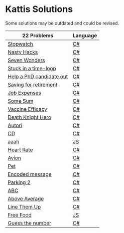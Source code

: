 # Kattis Solutions
Some solutions may be outdated and could be revised.

22 Problems | Language
------------ | -------------
[Stopwatch](https://open.kattis.com/problems/stopwatch) | [C#](https://github.com/Fredrikmoller1324/Kattis/blob/main/C%23/KattisQstopWatch/Program.cs)
[Nasty Hacks](https://open.kattis.com/problems/nastyhacks) | [C#](https://github.com/Fredrikmoller1324/Kattis/blob/main/C%23/KattisQNastyHacks/Program.cs)
[Seven Wonders](https://open.kattis.com/problems/sevenwonders)|[C#](https://github.com/Fredrikmoller1324/Kattis/blob/main/C%23/SevenWonders/Program.cs)
[Stuck in a time-loop](https://open.kattis.com/problems/timeloop)|[C#](https://github.com/Fredrikmoller1324/Kattis/blob/main/C%23/StuckInATimeLoop/Program.cs)
[Help a PhD candidate out](https://open.kattis.com/problems/helpaphd)|[C#](https://github.com/Fredrikmoller1324/Kattis/blob/main/C%23/HelpPhDCandidate/Program.cs)
[Saving for retirement](https://open.kattis.com/problems/savingforretirement)|[C#](https://github.com/Fredrikmoller1324/Kattis/blob/main/C%23/SavingForRetirement/Program.cs)
[Job Expenses](https://open.kattis.com/problems/jobexpenses)|[C#](https://github.com/Fredrikmoller1324/Kattis/blob/main/C%23/JobExpenses/Program.cs)
[Some Sum](https://open.kattis.com/problems/somesum)|[C#](https://github.com/Fredrikmoller1324/Kattis/blob/main/C%23/SomeSum/Program.cs)
[Vaccine Efficacy](https://open.kattis.com/problems/vaccineefficacy)|[C#](https://github.com/Fredrikmoller1324/Kattis/blob/main/C%23/VaccineEfficacy/Program.cs)
[Death Knight Hero](https://open.kattis.com/problems/deathknight)|[C#](https://github.com/Fredrikmoller1324/Kattis/blob/main/C%23/DeathKnightHero/Program.cs)
[Autori](https://open.kattis.com/problems/autori)|[C#](https://github.com/Fredrikmoller1324/Kattis/blob/main/C%23/Autori/Program.cs)
[CD](https://open.kattis.com/problems/cd)|[C#](https://github.com/Fredrikmoller1324/Kattis/blob/main/C%23/CD/Program.cs)
[aaah](https://open.kattis.com/problems/aaah)|[JS](https://github.com/Fredrikmoller1324/Kattis/blob/main/js/aaah.js)
[Heart Rate](https://open.kattis.com/problems/heartrate)|[C#](https://github.com/Fredrikmoller1324/Kattis/blob/main/C%23/HeartRate/Program.cs)
[Avion](https://open.kattis.com/problems/avion)|[C#](https://github.com/Fredrikmoller1324/Kattis/blob/main/C%23/Avion/Program.cs)
[Pet](https://open.kattis.com/problems/pet)|[C#](https://github.com/Fredrikmoller1324/Kattis/blob/main/C%23/Pet/Program.cs)
[Encoded message](https://open.kattis.com/problems/encodedmessage)|[C#](https://github.com/Fredrikmoller1324/Kattis/blob/main/C%23/EncodedMessage/Program.cs)
[Parking 2](https://open.kattis.com/problems/parking2)|[C#](https://github.com/Fredrikmoller1324/Kattis/blob/main/C%23/Parking/Program.cs)
[ABC](https://open.kattis.com/problems/abc)|[C#](https://github.com/Fredrikmoller1324/Kattis/blob/main/C%23/ABC/Program.cs)
[Above Average](https://open.kattis.com/problems/aboveaverage)|[C#](https://github.com/Fredrikmoller1324/Kattis/blob/main/C%23/AboveAverage/Program.cs)
[Line Them Up](https://open.kattis.com/problems/lineup)|[C#](https://github.com/Fredrikmoller1324/Kattis/blob/main/C%23/LineThemUp/Program.cs)
[Free Food](https://open.kattis.com/problems/freefood)|[JS](https://github.com/Fredrikmoller1324/Kattis/blob/main/js/FreeFood/FreeFood.js)
[Guess the number](https://open.kattis.com/problems/guess)|[C#](https://github.com/Fredrikmoller1324/Kattis/blob/main/C%23/GuessTheNumber/Program.cs)
